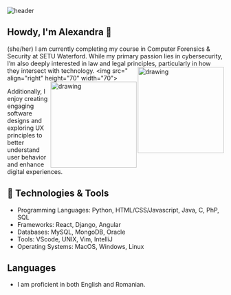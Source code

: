 
![header](https://cdn.discordapp.com/attachments/934558493208354826/1284025694799532083/70A5009A-4470-43B0-9B11-65E2401BEB9A.jpeg?ex=66ea679d&is=66e9161d&hm=444d9c2fc0844721b05eac8e969fda4910bc3ac4c4a6af0727e576e1fa92b260&)



## Howdy, I'm Alexandra 🌼
(she/her)
I am currently completing my course in Computer Forensics & Security at SETU Waterford. While my primary passion lies in cybersecurity, I’m also deeply interested in law and legal principles, particularly in how they intersect with technology. <img src=<img src="https://64.media.tumblr.com/a9008554c7b34c07b2188f7b2163c851/0a314c1722fc4072-36/s100x200/b779f6842cc9483c7d95a9b4140461b00dccdd29.pnj" alt="drawing" align="right" height="200" width="200">" align="right" height="70" width="70">
<img src="https://cdn.discordapp.com/attachments/1234641567730499584/1284055277334822932/Untitled_Artwork_11.gif?ex=66e53d2a&is=66e3ebaa&hm=577d1828b6a01d7967034b26cd2c74a76808061e449d756a0b1ccc2dcc5a129f&" alt="drawing" align="right" height="200" width="200"/>

Additionally, I enjoy creating engaging software designs and exploring UX principles to better understand user behavior and enhance digital experiences. 

## 🔧 Technologies & Tools
- Programming Languages: Python, HTML/CSS/Javascript, Java, C, PhP, SQL
- Frameworks: React, Django, Angular
- Databases: MySQL, MongoDB, Oracle
- Tools: VScode, UNIX, Vim, IntelliJ
- Operating Systems: MacOS, Windows, Linux

## Languages
- I am proficient in both English and Romanian.

